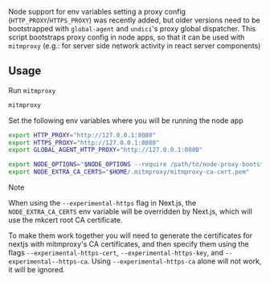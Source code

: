 Node support for env variables setting a proxy config (`HTTP_PROXY`/`HTTPS_PROXY`) was recently added, but older versions need to be bootstrapped with `global-agent` and `undici`'s proxy global dispatcher. This script bootstraps proxy config in node apps, so that it can be used with `mitmproxy` (e.g.: for server side network activity in react server components)

## Usage

Run `mitmproxy`

```bash
mitmproxy
```

Set the following env variables where you will be running the node app

```bash
export HTTP_PROXY="http://127.0.0.1:8080"
export HTTPS_PROXY="http://127.0.0.1:8080"
export GLOBAL_AGENT_HTTP_PROXY="http://127.0.0.1:8080"

export NODE_OPTIONS="$NODE_OPTIONS --require /path/to/node-proxy-bootstrapping/bootstrap.js"
export NODE_EXTRA_CA_CERTS="$HOME/.mitmproxy/mitmproxy-ca-cert.pem"
```
>[!NOTE]
>When using the `--experimental-https` flag in Next.js, the `NODE_EXTRA_CA_CERTS` env variable will be overridden by Next.js, which will use the mkcert root CA certificate.
>
>To make them work together you will need to generate the certificates for nextjs with mitmproxy's CA certificates, and then specify them using the flags `--experimental-https-cert`, `--experimental-https-key`, and `--experimental--https-ca`. Using `--experimental-https-ca` alone will not work, it will be ignored.
